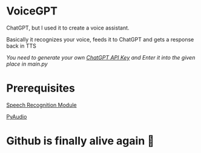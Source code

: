 # VoiceGPT
ChatGPT, but I used it to create a voice assistant.


Basically it recognizes your voice, feeds it to ChatGPT and gets a response back in TTS

*You need to generate your own [ChatGPT API Key](https://platform.openai.com/) and Enter it into the given place in main.py*

# Prerequisites
[Speech Recognition Module](https://pypi.org/project/SpeechRecognition/) 


[PyAudio](https://pypi.org/project/PyAudio/)

# Github is finally alive again :troll:
